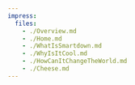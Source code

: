 ```yaml
---
impress:
  files:
    - ./Overview.md
    - ./Home.md
    - ./WhatIsSmartdown.md
    - ./WhyIsItCool.md
    - ./HowCanItChangeTheWorld.md
    - ./Cheese.md
---
```

